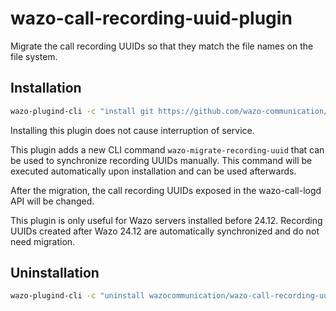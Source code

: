 # wazo-call-recording-uuid-plugin

Migrate the call recording UUIDs so that they match the file names on the file
system.

## Installation

```sh
wazo-plugind-cli -c "install git https://github.com/wazo-communication/wazo-call-recording-uuid-plugin"
```

Installing this plugin does not cause interruption of service.

This plugin adds a new CLI command `wazo-migrate-recording-uuid` that can be
used to synchronize recording UUIDs manually. This command will be executed
automatically upon installation and can be used afterwards.

After the migration, the call recording UUIDs exposed in the wazo-call-logd API
will be changed.

This plugin is only useful for Wazo servers installed before 24.12. Recording
UUIDs created after Wazo 24.12 are automatically synchronized and do not need
migration.

## Uninstallation

```sh
wazo-plugind-cli -c "uninstall wazocommunication/wazo-call-recording-uuid"
```
